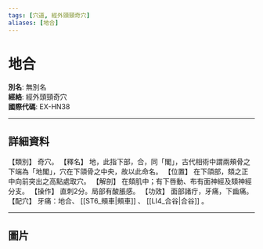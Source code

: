```yaml
---
tags: [穴道, 經外頭頸奇穴]
aliases: [地合]
---
```


# 地合

**別名**: 無別名  
**經絡**: 經外頭頸奇穴  
**國際代碼**: EX-HN38  

---

## 詳細資料
【類別】
奇穴。
【釋名】
地，此指下部，合，同「閣」，古代相術中謂兩頰骨之下端為「地閣」，穴在下頜骨之中央，故以此命名。
【位置】
在下頜部，頦之正中向前突出之高點處取穴。
【解剖】
在頦肌中；有下唇動、布有面神經及頦神經分支。
【操作】
直刺2分。局部有酸脹感。
【功效】
面部諸疔，牙痛，下齒痛。
【配穴】
牙痛：地合、 [[ST6_頰車|頰車]] 、 [[LI4_合谷|合谷]] 。

---

## 圖片
